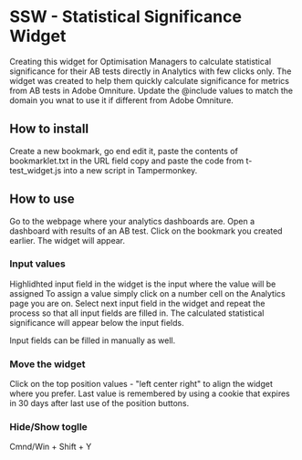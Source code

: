 # SSW - Statistical Significance Widget
Creating this widget for Optimisation Managers to calculate statistical significance for their AB tests directly in Analytics with few clicks only.
The widget was created to help them quickly calculate significance for metrics from AB tests in Adobe Omniture.
Update the @include values to match the domain you wnat to use it if different from Adobe Omniture.

## How to install
Create a new bookmark, go end edit it, paste the contents of bookmarklet.txt in the URL field
copy and paste the code from t-test_widget.js into a new script in Tampermonkey.

## How to use
Go to the webpage where your analytics dashboards are. Open a dashboard with results of an AB test.
Click on the bookmark you created earlier.
The widget will appear.

### Input values
Highlidhted input field in the widget is the input where the value will be assigned
To assign a value simply click on a number cell on the Analytics page you are on.
Select next input field in the widget and repeat the process so that all input fields are filled in.
The calculated statistical significance will appear below the input fields.

Input fields can be filled in manually as well.

### Move the widget 
Click on the top position values - "left center right" to align the widget where you prefer.
Last value is remembered by using a cookie that expires in 30 days after last use of the position buttons.

### Hide/Show toglle
Cmnd/Win + Shift + Y
